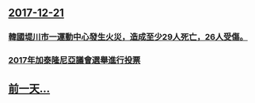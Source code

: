 ## [2017-12-21](/zh/news/2017/12/21/index.md)

### [韓國堤川市一運動中心發生火災，造成至少29人死亡，26人受傷。 ](/zh/news/2017/12/21/韓國堤川市一運動中心發生火災-造成至少29人死亡-26人受傷.md)
### [2017年加泰隆尼亞議會選舉進行投票 ](/zh/news/2017/12/21/2017年加泰隆尼亞議會選舉進行投票.md)
## [前一天...](/zh/news/2017/12/20/index.md)

